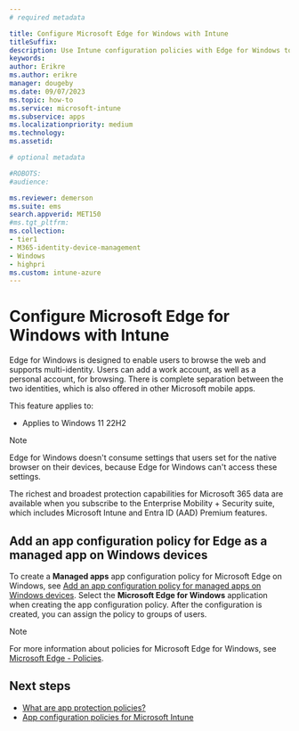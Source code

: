 ```yaml
---
# required metadata

title: Configure Microsoft Edge for Windows with Intune
titleSuffix: 
description: Use Intune configuration policies with Edge for Windows to ensure corporate websites are always accessed with safeguards in place. 
keywords:
author: Erikre
ms.author: erikre
manager: dougeby
ms.date: 09/07/2023
ms.topic: how-to
ms.service: microsoft-intune
ms.subservice: apps
ms.localizationpriority: medium
ms.technology:
ms.assetid: 

# optional metadata

#ROBOTS:
#audience:

ms.reviewer: demerson
ms.suite: ems
search.appverid: MET150
#ms.tgt_pltfrm:
ms.collection:
- tier1
- M365-identity-device-management
- Windows
- highpri
ms.custom: intune-azure
---
```


# Configure Microsoft Edge for Windows with Intune

Edge for Windows is designed to enable users to browse the web and supports multi-identity. Users can add a work account, as well as a personal account, for browsing. There is complete separation between the two identities, which is also offered in other Microsoft mobile apps.

This feature applies to:
- Applies to Windows 11 22H2

> [!NOTE]
> Edge for Windows doesn't consume settings that users set for the native browser on their devices, because Edge for Windows can't access these settings.

The richest and broadest protection capabilities for Microsoft 365 data are available when you subscribe to the Enterprise Mobility + Security suite, which includes Microsoft Intune and Entra ID (AAD) Premium features.

## Add an app configuration policy for Edge as a managed app on Windows devices

To create a **Managed apps** app configuration policy for Microsoft Edge on Windows, see [Add an app configuration policy for managed apps on Windows devices](../apps/app-configuration-policies-managed-app.md#add-an-app-configuration-policy-for-managed-apps-on-windows-devices). Select the **Microsoft Edge for Windows** application when creating the app configuration policy. After the configuration is created, you can assign the policy to groups of users.

> [!NOTE]
> For more information about policies for Microsoft Edge for Windows, see [Microsoft Edge - Policies](/deployedge/microsoft-edge-policies).

## Next steps

- [What are app protection policies?](app-protection-policy.md) 
- [App configuration policies for Microsoft Intune](app-configuration-policies-overview.md)
